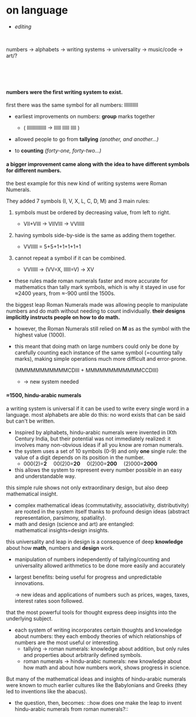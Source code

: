 
# on language
- *editing*


⠀  

 
numbers → alphabets → writing systems → universality → music/code → art/?

⠀  

⠀  

  
#### numbers were the first writing system to exist.


first there was the same symbol for all numbers: IIIIIIIIII


- earliest improvements on numbers: **group** marks together

	- ( IIIIIIIIIIIIII  →  IIIII  IIIII  IIII )


- allowed people to go from **tallying** *(another, and another...)*
- to **counting** *(forty-one, forty-two...)*

#### a bigger improvement came along with the idea to have different symbols for different numbers. 


the best example for this new kind of writing systems were Roman Numerals. 

They added 7 symbols (I, V, X, L, C, D, M) and 3 main rules:

1. symbols must be ordered by decreasing value, from left to right.

	- VII+VIII  →  VIIVIII  →  VVIIIII


2. having symbols side-by-side is the same as adding them together.

	- VVIIIII  =  5+5+1+1+1+1+1


3. cannot repeat a symbol if it can be combined.

	- VVIIIII  →  (VV=X, IIIII=V)  →  XV


- these rules made roman numerals faster and more accurate for mathematics than tally mark symbols, which is why it stayed in use for ≈2400 years, from ≈-900 until the 1500s.

the biggest leap Roman Numerals made was allowing people to manipulate numbers and do math without needing to count individually. **their designs implicitly instructs people on how to do math.**


- however, the Roman Numerals still relied on **M** as as the symbol with the highest value (1000). 
- this meant that doing math on large numbers could only be done by carefully counting each instance of the same symbol (=counting tally marks), making simple operations much more difficult and error-prone.

	(MMMMMMMMMMMCDIII  +  MMMMMMMMMMMMCCDIII)

	- →  new system needed

#### ≈1500, hindu-arabic numerals


a writing system is universal if it can be used to write every single word in a language. most alphabets are able do this: no word exists that can be said but can't be written.


- Inspired by alphabets, hindu-arabic numerals were invented in IXth Century India, but their potential was not immediately realized: it involves many non-obvious ideas if all you know are roman numerals.
- the system uses a set of 10 symbols (0-9) and only **one** single rule: the value of a digit depends on its position in the number.
	- 000(2)=**2** ⠀ 00(2)0=**20** ⠀ 0(2)00=**200** ⠀ (2)000=**2000**
- this allows the system to represent every number possible in an easy and understandable way.

this simple rule shows not only extraordinary design, but also deep mathematical insight.


- complex mathematical ideas (commutativity, associativity, distributivity) are rooted in the system itself thanks to profound design ideas (abstract representation, parsimony, spatiality).
- math and design (science and art) are entangled:   
mathematical insights=design insights.

this universality and leap in design is a consequence of deep **knowledge** about how **math**, numbers and **design** work.


- manipulation of numbers independently of tallying/counting and universality allowed arithmetics to be done more easily and accurately
- largest benefits: being useful for progress and unpredictable innovations.

	→  new ideas and applications of numbers such as prices, wages, taxes, interest rates soon followed.

that the most powerful tools for thought express deep insights into the underlying subject.


- each system of writing incorporates certain thoughts and knowledge about numbers: they each embody theories of which relationships of numbers are the most useful or interesting.
	- tallying → roman numerals: knowledge about addition, but only rules and properties about arbitrarily defined symbols.
	- roman numerals → hindu-arabic numerals: new knowledge about how math and about how numbers work, shows progress in science.

But many of the mathematical ideas and insights of hindu-arabic numerals were known to much earlier cultures like the Babylonians and Greeks (they led to inventions like the abacus). 


- the question, then, becomes: ::how does one make the leap to invent hindu-arabic numerals from roman numerals?::
